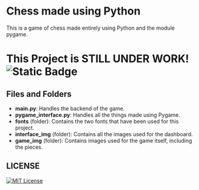 
# Chess made using Python
This is a game of chess made entirely using Python and the module pygame.

# This Project is STILL UNDER WORK!  ![Static Badge](https://img.shields.io/badge/under--work-work)

## Files and Folders
- **main.py**: Handles the backend of the game.
- **pygame_interface.py**: Handles all the things made using Pygame.
- **fonts** (folder): Contains the two fonts that have been used for this project.
- **interface_img** (folder): Contains all the images used for the dashboard.
- **game_img** (folder): Contains images used for the game itself, including the pieces.

## LICENSE

[![MIT License](https://img.shields.io/badge/License-MIT-green.svg)](https://choosealicense.com/licenses/mit/)


